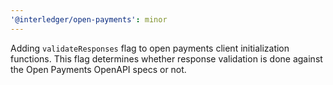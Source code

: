 ```yaml
---
'@interledger/open-payments': minor
---
```


Adding `validateResponses` flag to open payments client initialization functions.
This flag determines whether response validation is done against the Open Payments OpenAPI specs or not.
